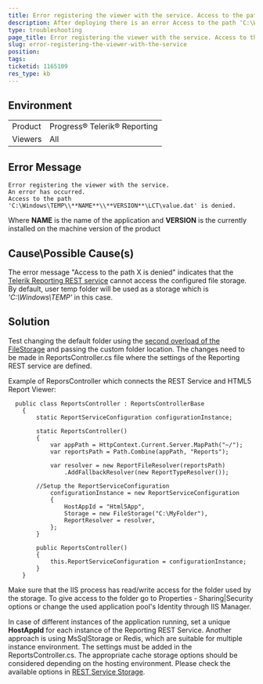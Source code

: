 ```yaml
---
title: Error registering the viewer with the service. Access to the path X is denied.
description: After deploying there is an error Access to the path 'C:\Windows\TEMP\<NAME>\<VERSION>\LCT\value.dat' is denied.
type: troubleshooting
page_title: Error registering the viewer with the service. Access to the path X is denied.
slug: error-registering-the-viewer-with-the-service
position: 
tags: 
ticketid: 1165109
res_type: kb
---
```


## Environment
<table>
	<tr>
		<td>Product</td>
		<td>Progress® Telerik® Reporting </td>
	</tr>
	<tr>
		<td>Viewers</td>
		<td>All</td>
	</tr>
</table>


## Error Message
```
Error registering the viewer with the service. 
An error has occurred. 
Access to the path 'C:\Windows\TEMP\\**NAME**\\**VERSION**\LCT\value.dat' is denied.
```

Where **NAME** is the name of the application and **VERSION** is the currently installed on the machine version of the product

## Cause\Possible Cause(s)
The error message "Access to the path X is denied" indicates that the [Telerik Reporting REST service](../telerik-reporting-rest-conception) cannot access the configured file storage. By default, user temp folder will be used as a storage which is *'C:\Windows\TEMP'* in this case. 

## Solution
Test changing the default folder using the [second overload of the FileStorage](../m-telerik-reporting-cache-file-filestorage--ctor-1) and passing the custom folder location. The changes need to be made in ReportsController.cs file where the settings of the Reporting REST service are defined.

Example of ReporsController which connects the REST Service and HTML5 Report Viewer:
```CSharp
  public class ReportsController : ReportsControllerBase
    {
        static ReportServiceConfiguration configurationInstance;

        static ReportsController()
        {
            var appPath = HttpContext.Current.Server.MapPath("~/");
            var reportsPath = Path.Combine(appPath, "Reports");
			
            var resolver = new ReportFileResolver(reportsPath)
                .AddFallbackResolver(new ReportTypeResolver());

	    //Setup the ReportServiceConfiguration
            configurationInstance = new ReportServiceConfiguration
            {
                HostAppId = "Html5App",
                Storage = new FileStorage("C:\MyFolder"),
                ReportResolver = resolver,
            };
        }

        public ReportsController()
        {
            this.ReportServiceConfiguration = configurationInstance;
        }
    }
```

Make sure that the IIS process has read/write access for the folder used by the storage. To give access to the folder go to Properties - Sharing|Security options or change the used application pool's Identity through IIS Manager.

In case of different instances of the application running, set a unique **HostAppId** for each instance of the Reporting REST Service. Another approach is using MsSqlStorage or Redis, which are suitable for multiple instance environment. The settings must be added in the ReportsController.cs.
The appropriate cache storage options should be considered depending on the hosting environment. Please check the available options in [REST Service Storage](../telerik-reporting-rest-service-storage).
